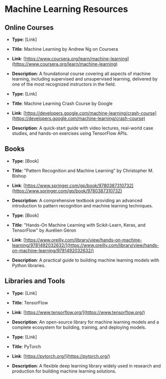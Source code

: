 # Machine Learning Resources

## Online Courses

- **Type**: [Link]
- **Title**: Machine Learning by Andrew Ng on Coursera
- **Link**: [https://www.coursera.org/learn/machine-learning](https://www.coursera.org/learn/machine-learning)
- **Description**: A foundational course covering all aspects of machine learning, including supervised and unsupervised learning, delivered by one of the most recognized instructors in the field.

- **Type**: [Link]
- **Title**: Machine Learning Crash Course by Google
- **Link**: [https://developers.google.com/machine-learning/crash-course](https://developers.google.com/machine-learning/crash-course)
- **Description**: A quick-start guide with video lectures, real-world case studies, and hands-on exercises using TensorFlow APIs.

## Books

- **Type**: [Book]
- **Title**: "Pattern Recognition and Machine Learning" by Christopher M. Bishop
- **Link**: [https://www.springer.com/gp/book/9780387310732](https://www.springer.com/gp/book/9780387310732)
- **Description**: A comprehensive textbook providing an advanced introduction to pattern recognition and machine learning techniques.

- **Type**: [Book]
- **Title**: "Hands-On Machine Learning with Scikit-Learn, Keras, and TensorFlow" by Aurélien Géron
- **Link**: [https://www.oreilly.com/library/view/hands-on-machine-learning/9781492032632/](https://www.oreilly.com/library/view/hands-on-machine-learning/9781492032632/)
- **Description**: A practical guide to building machine learning models with Python libraries.

## Libraries and Tools

- **Type**: [Link]
- **Title**: TensorFlow
- **Link**: [https://www.tensorflow.org/](https://www.tensorflow.org/)
- **Description**: An open-source library for machine learning models and a complete ecosystem for building, training, and deploying models.

- **Type**: [Link]
- **Title**: PyTorch
- **Link**: [https://pytorch.org/](https://pytorch.org/)
- **Description**: A flexible deep learning library widely used in research and production for building machine learning solutions.